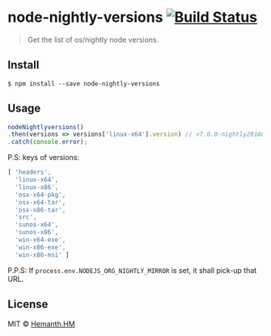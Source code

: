 # node-nightly-versions [![Build Status](https://travis-ci.org/hemanth/node-nightly-versions.svg?branch=master)](https://travis-ci.org/hemanth/node-nightly-versions)

> Get the list of os/nightly node versions.


## Install

```
$ npm install --save node-nightly-versions
```


## Usage

```js
nodeNightlyversions()
.then(versions => versions['linux-x64'].version) // v7.0.0-nightly201608074c86fa30d8
.catch(console.error);
```

P.S: keys of versions:

```js
[ 'headers',
  'linux-x64',
  'linux-x86',
  'osx-x64-pkg',
  'osx-x64-tar',
  'osx-x86-tar',
  'src',
  'sunos-x64',
  'sunos-x86',
  'win-x64-exe',
  'win-x86-exe',
  'win-x86-msi' ]
```

P.P.S: If `process.env.NODEJS_ORG_NIGHTLY_MIRROR` is set, it shall pick-up that URL.

## License

MIT © [Hemanth.HM](https://h3manth.com)
